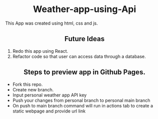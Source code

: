 <h1 align="center">Weather-app-using-Api </h1>

This App was created using html, css and js.


<h2 align="center">Future Ideas </h2>

1. Redo this app using React.
   <br>
2. Refactor code so that user can access data through a database.

<h2 align="center">Steps to preview app in Github Pages.</h2>

- Fork this repo.
- Create new branch.
- Input personal weather app API key
- Push your changes from personal branch to personal main branch
- On push to main branch command will run in actions tab to create a static webpage and provide url link
